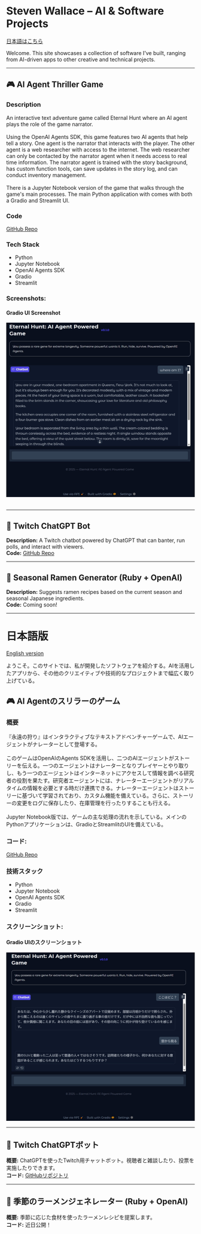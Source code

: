 # Steven Wallace – AI & Software Projects
[日本語はこちら](#日本語版)

Welcome. This site showcases a collection of software I’ve built, ranging from AI-driven apps to other creative and technical projects.

---

## 🎮 AI Agent Thriller Game

### Description
An interactive text adventure game called Eternal Hunt where an AI agent plays the role of the game narrator. 
<br/><br/>
Using the OpenAI Agents SDK, this game features two AI agents that help tell a story. One agent is the narrator that interacts with the player. The other agent is a web researcher with access to the internet. The web researcher can only be contacted by the narrator agent when it needs access to real time information. The narrator agent is trained with the story background, has custom function tools, can save updates in the story log, and can conduct inventory management.
<br/><br/>
There is a Jupyter Notebook version of the game that walks through the game's main processes. The main Python application with comes with both a Gradio and Streamlit UI.

### Code
[GitHub Repo](https://github.com/swallace100/thriller-game-ai-agent)

### Tech Stack
- Python
- Jupyter Notebook
- OpenAI Agents SDK
- Gradio
- Streamlit

### **Screenshots:** 
#### Gradio UI Screenshot
![Screenshot 1](images/Gradio_Eternal_Hunt.jpg)
<br/><br/>

---

## 💬 Twitch ChatGPT Bot
**Description:** A Twitch chatbot powered by ChatGPT that can banter, run polls, and interact with viewers.  
**Code:** [GitHub Repo](https://github.com/swallace100/twitch-bot)

---

## 🍜 Seasonal Ramen Generator (Ruby + OpenAI)
**Description:** Suggests ramen recipes based on the current season and seasonal Japanese ingredients.  
**Code:** Coming soon!

---

# 日本語版
[English version](#ai-and-software-projects-by-steven-wallace)

ようこそ。このサイトでは、私が開発したソフトウェアを紹介する。AIを活用したアプリから、その他のクリエイティブや技術的なプロジェクトまで幅広く取り上げている。

## 🎮 AI Agentのスリラーのゲーム

### 概要
『永遠の狩り』はインタラクティブなテキストアドベンチャーゲームで、AIエージェントがナレーターとして登場する。
<br/><br/>
このゲームはOpenAIのAgents SDKを活用し、二つのAIエージェントがストーリーを伝える。一つのエージェントはナレーターとなりプレイヤーとやり取りし、もう一つのエージェントはインターネットにアクセスして情報を調べる研究者の役割を果たす。研究者エージェントには、ナレーターエージェントがリアルタイムの情報を必要とする時だけ連携できる。ナレーターエージェントはストーリーに基づいて学習されており、カスタム機能を備えている。さらに、ストーリーの変更をログに保存したり、在庫管理を行ったりすることも行える。
<br/><br/>
Jupyter Notebook版では、ゲームの主な処理の流れを示している。メインのPythonアプリケーションは、GradioとStreamlitのUIを備えている。

### コード:
[GitHub Repo](https://github.com/swallace100/thriller-game-ai-agent)

### 技術スタック
- Python
- Jupyter Notebook
- OpenAI Agents SDK
- Gradio
- Streamlit

### **スクリーンショット:** 
#### Gradio UIのスクリーンショット
![Screenshot 1](images/Gradio_Eternal_Hunt_jp.jpg)

---

## 💬 Twitch ChatGPTボット
**概要:** ChatGPTを使ったTwitch用チャットボット。視聴者と雑談したり、投票を実施したりできます。  
**コード:** [GitHubリポジトリ](https://github.com/swallace100/twitch-bot)

---

## 🍜 季節のラーメンジェネレーター (Ruby + OpenAI)
**概要:** 季節に応じた食材を使ったラーメンレシピを提案します。  
**コード:** 近日公開！
